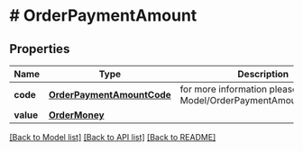 # # OrderPaymentAmount


## Properties 


Name | Type | Description | Notes
------------ | ------------- | ------------- | -------------
**code**| [**OrderPaymentAmountCode**](OrderPaymentAmountCode.md) |  for more information please, see Model/OrderPaymentAmountCode.php  | [optional] [default to OrderPaymentAmountCode.UNKNOWN]
**value**| [**OrderMoney**](OrderMoney.md) |   | [optional]


[[Back to Model list]](../../README.md#models) [[Back to API list]](../../README.md#endpoints) [[Back to README]](../../README.md)

